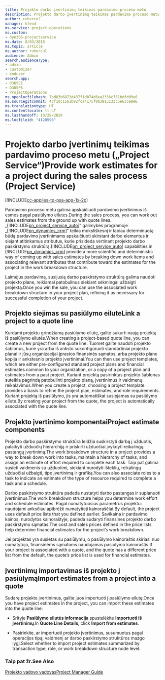 ```yaml
---
title: Projekto darbo įvertinimų teikimas pardavimo proceso metu
description: Projekto darbo įvertinimų teikimas pardavimo proceso metu „Project Service“
author: ruhercul
manager: kfend
ms.service: project-operations
ms.custom:
- dyn365-projectservice
ms.date: 8/03/2018
ms.topic: article
ms.author: ruhercul
audience: Admin
search.audienceType:
- admin
- customizer
- enduser
search.app:
- D365CE
- D365PS
- ProjectOperations
ms.openlocfilehash: 7bd83b6872d437f1d074d6ea2336c751bdfdd9e6
ms.sourcegitcommit: 4cf1dc1561b92fca4175f0b3813133c5e63ce8e6
ms.translationtype: HT
ms.contentlocale: lt-LT
ms.lasthandoff: 10/28/2020
ms.locfileid: "4120598"
---
```

# <a name="provide-work-estimates-for-a-project-during-the-sales-process-project-service"></a><span data-ttu-id="90fda-103">Projekto darbo įvertinimų teikimas pardavimo proceso metu („Project Service“)</span><span class="sxs-lookup"><span data-stu-id="90fda-103">Provide work estimates for a project during the sales process (Project Service)</span></span>

[!INCLUDE[cc-applies-to-psa-app-1x-2x](../includes/cc-applies-to-psa-app-1x-2x.md)]

<span data-ttu-id="90fda-104">Pardavimo proceso metu galima apskaičiuoti pardavimo įvertinimus iš esmės pagal pasiūlymo eilutes.</span><span class="sxs-lookup"><span data-stu-id="90fda-104">During the sales process, you can work out sales estimates from the ground up with quote lines.</span></span> <span data-ttu-id="90fda-105">„[!INCLUDE[pn_project_service_auto](../includes/pn-project-service-auto.md)]“ galimybės programoje „[!INCLUDE[pn_dynamics_crm](../includes/pn-dynamics-crm.md)]” teikia moksliškesnį ir labiau determinuotą būdą pardavimo įvertinimams apskaičiuoti skirstant darbo elementus ir siejant atitinkamus atributus, kurie prisideda vertinant projekto darbo paskirstymo struktūrą.</span><span class="sxs-lookup"><span data-stu-id="90fda-105">[!INCLUDE[pn_project_service_auto](../includes/pn-project-service-auto.md)] capabilities in [!INCLUDE[pn_dynamics_crm](../includes/pn-dynamics-crm.md)] provide a more scientific and deterministic way of coming up with sales estimates by breaking down work items and associating relevant attributes that contribute toward the estimates for the project in the work breakdown structure.</span></span>  
  
 <span data-ttu-id="90fda-106">Laimėjus pardavimą, susijusią darbo paskirstymo struktūrą galima naudoti projekto plane, reikiamai patobulinus siekiant sėkmingai užbaigti projektą.</span><span class="sxs-lookup"><span data-stu-id="90fda-106">Once you win the sale, you can use the associated work breakdown structure in your project plan, refining it as necessary for successful completion of your project.</span></span>  
  
## <a name="link-a-project-to-a-quote-line"></a><span data-ttu-id="90fda-107">Projekto siejimas su pasiūlymo eilute</span><span class="sxs-lookup"><span data-stu-id="90fda-107">Link a project to a quote line</span></span>  
 <span data-ttu-id="90fda-108">Kurdami projektu grindžiamą pasiūlymo eilutę, galite sukurti naują projektą iš pasiūlymo eilutės.</span><span class="sxs-lookup"><span data-stu-id="90fda-108">When creating a project-based quote line, you can create a new project from the quote line.</span></span> <span data-ttu-id="90fda-109">Tuomet galite naudoti projekto šablonus, kurie yra arba iš anksto sukonfigūruoti standartiniai projekto planai ir jūsų organizacijai įprastos finansinės sąmatos, arba projekto plano kopija ir ankstesnio projekto įvertinimai.</span><span class="sxs-lookup"><span data-stu-id="90fda-109">You can then use project templates, which are either pre-configured standard project plans and financial estimates common to your organization, or a copy of a project plan and estimates from a past project.</span></span> <span data-ttu-id="90fda-110">Kuriant projektą pasirinktas projekto šablonas suteikia pagrindą patobulinti projekto planą, įvertinimus ir vaidmenų reikalavimus.</span><span class="sxs-lookup"><span data-stu-id="90fda-110">When you create a project, choosing a project template provides a basis to refine the project plan, estimates, and role requirements.</span></span> <span data-ttu-id="90fda-111">Kuriant projektą iš pasiūlymo, jis yra automatiškai susiejamas su pasiūlymo eilute.</span><span class="sxs-lookup"><span data-stu-id="90fda-111">By creating your project from the quote, the project is automatically associated with the quote line.</span></span>  
  
## <a name="project-estimate-components"></a><span data-ttu-id="90fda-112">Projekto įvertinimo komponentai</span><span class="sxs-lookup"><span data-stu-id="90fda-112">Project estimate components</span></span>  
 <span data-ttu-id="90fda-113">Projekto darbo paskirstymo struktūra leidžia suskirstyti darbą į užduotis, palaikyti užduočių hierarchiją ir priskirti užduočiai įvykdyti reikalingų pastangų įvertinimą.</span><span class="sxs-lookup"><span data-stu-id="90fda-113">The work breakdown structure in a project provides a way to break down work into tasks, maintain a hierarchy of tasks, and assign an estimate of effort required to complete each task.</span></span> <span data-ttu-id="90fda-114">Taip pat galima susieti vaidmenis su užduotimi, siekiant nurodyti išteklių, reikalingų užduočiai užbaigti, tipo įvertinimą ir grafiką.</span><span class="sxs-lookup"><span data-stu-id="90fda-114">You can also associate roles to a task to indicate an estimate of the type of resource required to complete a task and a schedule.</span></span>  
  
 <span data-ttu-id="90fda-115">Darbo paskirstymo struktūra padeda nustatyti darbo pastangas ir suplanuoti įvertinimus.</span><span class="sxs-lookup"><span data-stu-id="90fda-115">The work breakdown structure helps you determine work effort and schedule estimates.</span></span> <span data-ttu-id="90fda-116">Pagal numatytuosius parametrus projektui naudojami anksčiau apibrėžti numatytieji kainoraščiai.</span><span class="sxs-lookup"><span data-stu-id="90fda-116">By default, the project uses default price lists that you defined earlier.</span></span> <span data-ttu-id="90fda-117">Savikaina ir pardavimo kainos, nurodytos kainoraštyje, padeda sudaryti finansines projekto darbo paskirstymo sąmatas.</span><span class="sxs-lookup"><span data-stu-id="90fda-117">The cost and sales prices defined in the price lists help determine financial estimates for the project’s work breakdown.</span></span>  
  
 <span data-ttu-id="90fda-118">Jei projektas yra susietas su pasiūlymu, o pasiūlymo kainoraštis skiriasi nuo numatytojo, finansinėms sąmatoms naudojamas pasiūlymo kainoraštis.</span><span class="sxs-lookup"><span data-stu-id="90fda-118">If your project is associated with a quote, and the quote has a different price list from the default, the quote’s price list is used for financial estimates.</span></span>  
  
## <a name="import-estimates-from-a-project-into-a-quote"></a><span data-ttu-id="90fda-119">Įvertinimų importavimas iš projekto į pasiūlymą</span><span class="sxs-lookup"><span data-stu-id="90fda-119">Import estimates from a project into a quote</span></span>  
 <span data-ttu-id="90fda-120">Sudarę projekto įvertinimus, galite juos importuoti į pasiūlymo eilutę.</span><span class="sxs-lookup"><span data-stu-id="90fda-120">Once you have project estimates in the project, you can import these estimates into the quote line:</span></span>  
  
-   <span data-ttu-id="90fda-121">Srityje **Pasiūlymo eilutės informacija** spustelėkite **Importuoti iš įvertinimų**.</span><span class="sxs-lookup"><span data-stu-id="90fda-121">In **Quote Line Details**, click **Import from estimates**.</span></span> 

-   <span data-ttu-id="90fda-122">Pasirinkite, ar importuoti projekto įvertinimus, susumuotus pagal operacijos tipą, vaidmenį ar darbo paskirstymo struktūros mazgo lygį.</span><span class="sxs-lookup"><span data-stu-id="90fda-122">Select whether to import project estimates summarized by transaction type, role, or work breakdown structure node level.</span></span>  
  
### <a name="see-also"></a><span data-ttu-id="90fda-123">Taip pat žr.</span><span class="sxs-lookup"><span data-stu-id="90fda-123">See Also</span></span>  
 [<span data-ttu-id="90fda-124">Projekto vadovo vadovas</span><span class="sxs-lookup"><span data-stu-id="90fda-124">Project Manager Guide</span></span>](../psa/project-manager-guide.md)
